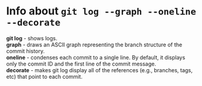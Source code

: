 # Info about `git log --graph --oneline --decorate`
**git log** - shows logs.  
**graph** - draws an ASCII graph representing the branch structure of the commit history.  
**oneline** - condenses each commit to a single line. By default, it displays only the commit ID and the first line of the commit message.  
**decorate** - makes git log display all of the references (e.g., branches, tags, etc) that point to each commit.


